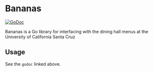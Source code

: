 # Bananas

[![GoDoc](https://godoc.org/github.com/penguingovernor/bananas?status.svg)](https://godoc.org/github.com/penguingovernor/bananas)

Bananas is a Go library for interfacing with the dining hall menus at the University of California Santa Cruz

## Usage

See the `godoc` linked above.
